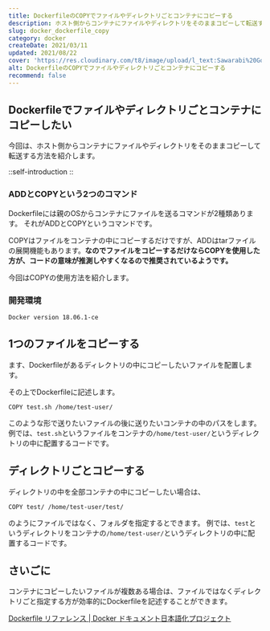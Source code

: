 ```yaml
---
title: DockerfileのCOPYでファイルやディレクトリごとコンテナにコピーする
description: ホスト側からコンテナにファイルやディレクトリをそのままコピーして転送する方法を紹介します。Dockerfileには親のOSからコンテナにファイルを送るコマンドが2種類あります。それがADDとCOPYというコマンドです。
slug: docker_dockerfile_copy
category: docker
createDate: 2021/03/11
updated: 2021/08/22
cover: 'https://res.cloudinary.com/t8/image/upload/l_text:Sawarabi%20Gothic_60_bold:DockerfileのCOPYでファイルやディレクトリごとコンテナにコピーする,co_rgb:fff,w_620,c_fit/v1712091289/ogp_image_zorhlz.png'
alt: DockerfileのCOPYでファイルやディレクトリごとコンテナにコピーする
recommend: false
---
```


## Dockerfileでファイルやディレクトリごとコンテナにコピーしたい



今回は、ホスト側からコンテナにファイルやディレクトリをそのままコピーして転送する方法を紹介します。

::self-introduction
::

### ADDとCOPYという2つのコマンド
Dockerfileには親のOSからコンテナにファイルを送るコマンドが2種類あります。
それがADDとCOPYというコマンドです。

COPYはファイルをコンテナの中にコピーするだけですが、ADDはtarファイルの展開機能もあります。__なのでファイルをコピーするだけならCOPYを使用した方が、コードの意味が推測しやすくなるので推奨されているようです。__

今回はCOPYの使用方法を紹介します。

### 開発環境
```
Docker version 18.06.1-ce
```



## 1つのファイルをコピーする
ます、Dockerfileがあるディレクトリの中にコピーしたいファイルを配置します。

その上でDockerfileに記述します。

```
COPY test.sh /home/test-user/
```

このような形で送りたいファイルの後に送りたいコンテナの中のパスをします。
例では、`test.sh`というファイルをコンテナの`/home/test-user/`というディレクトリの中に配置するコードです。


## ディレクトリごとコピーする
ディレクトリの中を全部コンテナの中にコピーしたい場合は、

```
COPY test/ /home/test-user/test/
```

のようにファイルではなく、フォルダを指定するとできます。
例では、`test`というディレクトリをコンテナの`/home/test-user/`というディレクトリの中に配置するコードです。

## さいごに
コンテナにコピーしたいファイルが複数ある場合は、ファイルではなくディレクトリごと指定する方が効率的にDockerfileを記述することができます。

[Dockerfile リファレンス | Docker ドキュメント日本語化プロジェクト](http://docs.docker.jp/engine/reference/builder.html)
